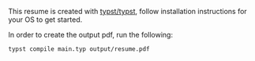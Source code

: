 This resume is created with [typst/typst](https://github.com/typst/typst), follow installation instructions for your OS to get started.

In order to create the output pdf, run the following:
```shell
typst compile main.typ output/resume.pdf
```
